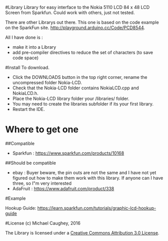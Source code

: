 #Library
Library for easy interface to the Nokia 5110 LCD 84 x 48 LCD Screen from Sparkfun.
Could work with others, just not tested.

There are other Librarys out there.  This one is based on the code example on the SparkFun site.
http://playground.arduino.cc/Code/PCD8544.

All I have done is :
* make it into a Library
* add pre-compiler directives to reduce the set of characters (to save code space)


#Install
To download. 
* Click the DOWNLOADS button in the top right corner, rename the uncompressed folder Nokia-LCD. 
* Check that the Nokia-LCD folder contains NokiaLCD.cpp and NokiaLCD.h. 
* Place the Nokia-LCD library folder your /libraries/ folder. 
* You may need to create the libraries subfolder if its your first library. 
* Restart the IDE.



# Where to get one
##Compatible
* Sparkfun :  https://www.sparkfun.com/products/10168

##Should be compatible
* ebay : Buyer beware, the pin outs are not the same and I have not yet figured out how to make 
them work with this library.  If anyone can I have three, so I"m very interested
* AdaFruit : https://www.adafruit.com/product/338


#Example

Hookup Guide: https://learn.sparkfun.com/tutorials/graphic-lcd-hookup-guide

#License
(c) Michael Caughey, 2016

The Library is licensed under a [Creative Commons Attribution 3.0 License](https://creativecommons.org/licenses/by/3.0/). 